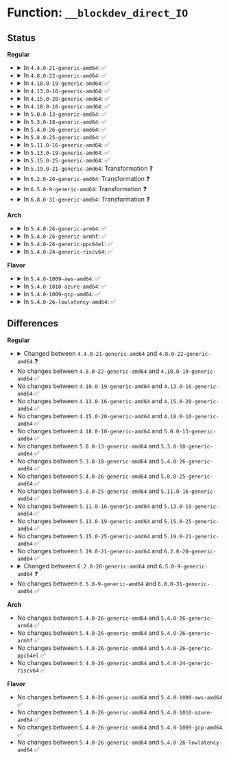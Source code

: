 # Function: <code>__blockdev_direct_IO</code>

## Status
<b>Regular</b>
<ul>
<li>
<details>
<summary>In <code>4.4.0-21-generic-amd64</code>: ✅</summary>

```c
ssize_t __blockdev_direct_IO(struct kiocb * iocb, struct inode * inode, struct block_device * bdev, struct iov_iter * iter, loff_t offset, get_block_t * get_block, dio_iodone_t * end_io, dio_submit_t * submit_io, int flags)
```

```json
{
  "name": "__blockdev_direct_IO",
  "collision_type": "Unique Global",
  "inline_type": "No",
  "funcs": [
    {
      "addr": 18446744071581258928,
      "name": "__blockdev_direct_IO",
      "external": true,
      "loc": "fs/direct-io.c:1323",
      "file": "fs/direct-io.c",
      "inline": "seen, unknown",
      "caller_inline": [],
      "caller_func": [
        "fs/block_dev.c:blkdev_direct_IO",
        "fs/ext4/inode.c:ext4_direct_IO",
        "fs/ext4/indirect.c:ext4_ind_direct_IO",
        "fs/ext4/indirect.c:ext4_ind_direct_IO",
        "fs/fat/inode.c:fat_direct_IO"
      ]
    }
  ],
  "symbols": [
    {
      "addr": 18446744071581258928,
      "name": "__blockdev_direct_IO",
      "section": ".text",
      "bind": "STB_GLOBAL",
      "size": 69
    }
  ]
}
```
</details>
</li>
<li>
<details>
<summary>In <code>4.8.0-22-generic-amd64</code>: ✅</summary>

```c
ssize_t __blockdev_direct_IO(struct kiocb * iocb, struct inode * inode, struct block_device * bdev, struct iov_iter * iter, get_block_t * get_block, dio_iodone_t * end_io, dio_submit_t * submit_io, int flags)
```

```json
{
  "name": "__blockdev_direct_IO",
  "collision_type": "Unique Global",
  "inline_type": "No",
  "funcs": [
    {
      "addr": 18446744071581424560,
      "name": "__blockdev_direct_IO",
      "external": true,
      "loc": "fs/direct-io.c:1338",
      "file": "fs/direct-io.c",
      "inline": "seen, unknown",
      "caller_inline": [],
      "caller_func": [
        "fs/block_dev.c:blkdev_direct_IO",
        "fs/ext4/inode.c:ext4_direct_IO",
        "fs/ext4/inode.c:ext4_direct_IO",
        "fs/fat/inode.c:fat_direct_IO"
      ]
    }
  ],
  "symbols": [
    {
      "addr": 18446744071581424560,
      "name": "__blockdev_direct_IO",
      "section": ".text",
      "bind": "STB_GLOBAL",
      "size": 60
    }
  ]
}
```
</details>
</li>
<li>
<details>
<summary>In <code>4.10.0-19-generic-amd64</code>: ✅</summary>

```c
ssize_t __blockdev_direct_IO(struct kiocb * iocb, struct inode * inode, struct block_device * bdev, struct iov_iter * iter, get_block_t * get_block, dio_iodone_t * end_io, dio_submit_t * submit_io, int flags)
```

```json
{
  "name": "__blockdev_direct_IO",
  "collision_type": "Unique Global",
  "inline_type": "No",
  "funcs": [
    {
      "addr": 18446744071581505760,
      "name": "__blockdev_direct_IO",
      "external": true,
      "loc": "fs/direct-io.c:1328",
      "file": "fs/direct-io.c",
      "inline": "seen, unknown",
      "caller_inline": [],
      "caller_func": [
        "fs/ext4/inode.c:ext4_direct_IO",
        "fs/ext4/inode.c:ext4_direct_IO",
        "fs/fat/inode.c:fat_direct_IO"
      ]
    }
  ],
  "symbols": [
    {
      "addr": 18446744071581505760,
      "name": "__blockdev_direct_IO",
      "section": ".text",
      "bind": "STB_GLOBAL",
      "size": 60
    }
  ]
}
```
</details>
</li>
<li>
<details>
<summary>In <code>4.13.0-16-generic-amd64</code>: ✅</summary>

```c
ssize_t __blockdev_direct_IO(struct kiocb * iocb, struct inode * inode, struct block_device * bdev, struct iov_iter * iter, get_block_t * get_block, dio_iodone_t * end_io, dio_submit_t * submit_io, int flags)
```

```json
{
  "name": "__blockdev_direct_IO",
  "collision_type": "Unique Global",
  "inline_type": "No",
  "funcs": [
    {
      "addr": 18446744071581558256,
      "name": "__blockdev_direct_IO",
      "external": true,
      "loc": "fs/direct-io.c:1333",
      "file": "fs/direct-io.c",
      "inline": "seen, unknown",
      "caller_inline": [],
      "caller_func": [
        "fs/ext4/inode.c:ext4_direct_IO",
        "fs/ext4/inode.c:ext4_direct_IO",
        "fs/ext4/inode.c:ext4_direct_IO",
        "fs/fat/inode.c:fat_direct_IO"
      ]
    }
  ],
  "symbols": [
    {
      "addr": 18446744071581558256,
      "name": "__blockdev_direct_IO",
      "section": ".text",
      "bind": "STB_GLOBAL",
      "size": 48
    }
  ]
}
```
</details>
</li>
<li>
<details>
<summary>In <code>4.15.0-20-generic-amd64</code>: ✅</summary>

```c
ssize_t __blockdev_direct_IO(struct kiocb * iocb, struct inode * inode, struct block_device * bdev, struct iov_iter * iter, get_block_t * get_block, dio_iodone_t * end_io, dio_submit_t * submit_io, int flags)
```

```json
{
  "name": "__blockdev_direct_IO",
  "collision_type": "Unique Global",
  "inline_type": "No",
  "funcs": [
    {
      "addr": 18446744071581702176,
      "name": "__blockdev_direct_IO",
      "external": true,
      "loc": "fs/direct-io.c:1381",
      "file": "fs/direct-io.c",
      "inline": "seen, unknown",
      "caller_inline": [],
      "caller_func": [
        "fs/ext4/inode.c:ext4_direct_IO",
        "fs/ext4/inode.c:ext4_direct_IO",
        "fs/ext4/inode.c:ext4_direct_IO",
        "fs/fat/inode.c:fat_direct_IO"
      ]
    }
  ],
  "symbols": [
    {
      "addr": 18446744071581702176,
      "name": "__blockdev_direct_IO",
      "section": ".text",
      "bind": "STB_GLOBAL",
      "size": 48
    }
  ]
}
```
</details>
</li>
<li>
<details>
<summary>In <code>4.18.0-10-generic-amd64</code>: ✅</summary>

```c
ssize_t __blockdev_direct_IO(struct kiocb * iocb, struct inode * inode, struct block_device * bdev, struct iov_iter * iter, get_block_t * get_block, dio_iodone_t * end_io, dio_submit_t * submit_io, int flags)
```

```json
{
  "name": "__blockdev_direct_IO",
  "collision_type": "Unique Global",
  "inline_type": "No",
  "funcs": [
    {
      "addr": 18446744071581868848,
      "name": "__blockdev_direct_IO",
      "external": true,
      "loc": "fs/direct-io.c:1399",
      "file": "fs/direct-io.c",
      "inline": "seen, unknown",
      "caller_inline": [],
      "caller_func": [
        "fs/ext4/inode.c:ext4_direct_IO",
        "fs/ext4/inode.c:ext4_direct_IO",
        "fs/ext4/inode.c:ext4_direct_IO",
        "fs/fat/inode.c:fat_direct_IO"
      ]
    }
  ],
  "symbols": [
    {
      "addr": 18446744071581868848,
      "name": "__blockdev_direct_IO",
      "section": ".text",
      "bind": "STB_GLOBAL",
      "size": 48
    }
  ]
}
```
</details>
</li>
<li>
<details>
<summary>In <code>5.0.0-13-generic-amd64</code>: ✅</summary>

```c
ssize_t __blockdev_direct_IO(struct kiocb * iocb, struct inode * inode, struct block_device * bdev, struct iov_iter * iter, get_block_t * get_block, dio_iodone_t * end_io, dio_submit_t * submit_io, int flags)
```

```json
{
  "name": "__blockdev_direct_IO",
  "collision_type": "Unique Global",
  "inline_type": "No",
  "funcs": [
    {
      "addr": 18446744071581953904,
      "name": "__blockdev_direct_IO",
      "external": true,
      "loc": "fs/direct-io.c:1402",
      "file": "fs/direct-io.c",
      "inline": "seen, unknown",
      "caller_inline": [],
      "caller_func": [
        "fs/ext4/inode.c:ext4_direct_IO",
        "fs/ext4/inode.c:ext4_direct_IO",
        "fs/ext4/inode.c:ext4_direct_IO",
        "fs/fat/inode.c:fat_direct_IO"
      ]
    }
  ],
  "symbols": [
    {
      "addr": 18446744071581953904,
      "name": "__blockdev_direct_IO",
      "section": ".text",
      "bind": "STB_GLOBAL",
      "size": 48
    }
  ]
}
```
</details>
</li>
<li>
<details>
<summary>In <code>5.3.0-18-generic-amd64</code>: ✅</summary>

```c
ssize_t __blockdev_direct_IO(struct kiocb * iocb, struct inode * inode, struct block_device * bdev, struct iov_iter * iter, get_block_t * get_block, dio_iodone_t * end_io, dio_submit_t * submit_io, int flags)
```

```json
{
  "name": "__blockdev_direct_IO",
  "collision_type": "Unique Global",
  "inline_type": "No",
  "funcs": [
    {
      "addr": 18446744071582086480,
      "name": "__blockdev_direct_IO",
      "external": true,
      "loc": "fs/direct-io.c:1395",
      "file": "fs/direct-io.c",
      "inline": "seen, unknown",
      "caller_inline": [],
      "caller_func": [
        "fs/ext4/inode.c:ext4_direct_IO",
        "fs/ext4/inode.c:ext4_direct_IO_write",
        "fs/ext4/inode.c:ext4_direct_IO_write",
        "fs/fat/inode.c:fat_direct_IO"
      ]
    }
  ],
  "symbols": [
    {
      "addr": 18446744071582086480,
      "name": "__blockdev_direct_IO",
      "section": ".text",
      "bind": "STB_GLOBAL",
      "size": 48
    }
  ]
}
```
</details>
</li>
<li>
<details>
<summary>In <code>5.4.0-26-generic-amd64</code>: ✅</summary>

```c
ssize_t __blockdev_direct_IO(struct kiocb * iocb, struct inode * inode, struct block_device * bdev, struct iov_iter * iter, get_block_t * get_block, dio_iodone_t * end_io, dio_submit_t * submit_io, int flags)
```

```json
{
  "name": "__blockdev_direct_IO",
  "collision_type": "Unique Global",
  "inline_type": "No",
  "funcs": [
    {
      "addr": 18446744071582163920,
      "name": "__blockdev_direct_IO",
      "external": true,
      "loc": "fs/direct-io.c:1394",
      "file": "fs/direct-io.c",
      "inline": "seen, unknown",
      "caller_inline": [],
      "caller_func": [
        "fs/ext4/inode.c:ext4_direct_IO",
        "fs/ext4/inode.c:ext4_direct_IO_write",
        "fs/ext4/inode.c:ext4_direct_IO_write",
        "fs/fat/inode.c:fat_direct_IO"
      ]
    }
  ],
  "symbols": [
    {
      "addr": 18446744071582163920,
      "name": "__blockdev_direct_IO",
      "section": ".text",
      "bind": "STB_GLOBAL",
      "size": 48
    }
  ]
}
```
</details>
</li>
<li>
<details>
<summary>In <code>5.8.0-25-generic-amd64</code>: ✅</summary>

```c
ssize_t __blockdev_direct_IO(struct kiocb * iocb, struct inode * inode, struct block_device * bdev, struct iov_iter * iter, get_block_t * get_block, dio_iodone_t * end_io, dio_submit_t * submit_io, int flags)
```

```json
{
  "name": "__blockdev_direct_IO",
  "collision_type": "Unique Global",
  "inline_type": "No",
  "funcs": [
    {
      "addr": 18446744071582400768,
      "name": "__blockdev_direct_IO",
      "external": true,
      "loc": "fs/direct-io.c:1375",
      "file": "fs/direct-io.c",
      "inline": "seen, unknown",
      "caller_inline": [],
      "caller_func": [
        "fs/fat/inode.c:fat_direct_IO"
      ]
    }
  ],
  "symbols": [
    {
      "addr": 18446744071582400768,
      "name": "__blockdev_direct_IO",
      "section": ".text",
      "bind": "STB_GLOBAL",
      "size": 48
    }
  ]
}
```
</details>
</li>
<li>
<details>
<summary>In <code>5.11.0-16-generic-amd64</code>: ✅</summary>

```c
ssize_t __blockdev_direct_IO(struct kiocb * iocb, struct inode * inode, struct block_device * bdev, struct iov_iter * iter, get_block_t * get_block, dio_iodone_t * end_io, dio_submit_t * submit_io, int flags)
```

```json
{
  "name": "__blockdev_direct_IO",
  "collision_type": "Unique Global",
  "inline_type": "No",
  "funcs": [
    {
      "addr": 18446744071582453760,
      "name": "__blockdev_direct_IO",
      "external": true,
      "loc": "fs/direct-io.c:1347",
      "file": "fs/direct-io.c",
      "inline": "seen, unknown",
      "caller_inline": [],
      "caller_func": [
        "fs/fat/inode.c:fat_direct_IO"
      ]
    }
  ],
  "symbols": [
    {
      "addr": 18446744071582453760,
      "name": "__blockdev_direct_IO",
      "section": ".text",
      "bind": "STB_GLOBAL",
      "size": 45
    }
  ]
}
```
</details>
</li>
<li>
<details>
<summary>In <code>5.13.0-19-generic-amd64</code>: ✅</summary>

```c
ssize_t __blockdev_direct_IO(struct kiocb * iocb, struct inode * inode, struct block_device * bdev, struct iov_iter * iter, get_block_t * get_block, dio_iodone_t * end_io, dio_submit_t * submit_io, int flags)
```

```json
{
  "name": "__blockdev_direct_IO",
  "collision_type": "Unique Global",
  "inline_type": "No",
  "funcs": [
    {
      "addr": 18446744071582480832,
      "name": "__blockdev_direct_IO",
      "external": true,
      "loc": "fs/direct-io.c:1350",
      "file": "fs/direct-io.c",
      "inline": "seen, unknown",
      "caller_inline": [],
      "caller_func": [
        "fs/fat/inode.c:fat_direct_IO"
      ]
    }
  ],
  "symbols": [
    {
      "addr": 18446744071582480832,
      "name": "__blockdev_direct_IO",
      "section": ".text",
      "bind": "STB_GLOBAL",
      "size": 45
    }
  ]
}
```
</details>
</li>
<li>
<details>
<summary>In <code>5.15.0-25-generic-amd64</code>: ✅</summary>

```c
ssize_t __blockdev_direct_IO(struct kiocb * iocb, struct inode * inode, struct block_device * bdev, struct iov_iter * iter, get_block_t * get_block, dio_iodone_t * end_io, dio_submit_t * submit_io, int flags)
```

```json
{
  "name": "__blockdev_direct_IO",
  "collision_type": "Unique Global",
  "inline_type": "No",
  "funcs": [
    {
      "addr": 18446744071582793792,
      "name": "__blockdev_direct_IO",
      "external": true,
      "loc": "fs/direct-io.c:1350",
      "file": "fs/direct-io.c",
      "inline": "seen, unknown",
      "caller_inline": [],
      "caller_func": [
        "fs/fat/inode.c:fat_direct_IO"
      ]
    }
  ],
  "symbols": [
    {
      "addr": 18446744071582793792,
      "name": "__blockdev_direct_IO",
      "section": ".text",
      "bind": "STB_GLOBAL",
      "size": 45
    }
  ]
}
```
</details>
</li>
<li>
<details>
<summary>In <code>5.19.0-21-generic-amd64</code>: Transformation ❓</summary>

```c
ssize_t __blockdev_direct_IO(struct kiocb * iocb, struct inode * inode, struct block_device * bdev, struct iov_iter * iter, get_block_t * get_block, dio_iodone_t * end_io, dio_submit_t * submit_io, int flags)
```

```json
{
  "name": "__blockdev_direct_IO",
  "collision_type": "Unique Global",
  "inline_type": "No",
  "funcs": [
    {
      "addr": 0,
      "name": "__blockdev_direct_IO",
      "external": true,
      "loc": "fs/direct-io.c:1118",
      "file": "fs/direct-io.c",
      "inline": "seen, unknown",
      "caller_inline": [],
      "caller_func": [
        "fs/fat/inode.c:fat_direct_IO"
      ]
    }
  ],
  "symbols": [
    {
      "addr": 18446744071594014673,
      "name": "__blockdev_direct_IO.cold",
      "section": ".text",
      "bind": "STB_LOCAL",
      "size": 568
    },
    {
      "addr": 18446744071583343440,
      "name": "__blockdev_direct_IO",
      "section": ".text",
      "bind": "STB_GLOBAL",
      "size": 2855
    }
  ]
}
```
</details>
</li>
<li>
<details>
<summary>In <code>6.2.0-20-generic-amd64</code>: Transformation ❓</summary>

```c
ssize_t __blockdev_direct_IO(struct kiocb * iocb, struct inode * inode, struct block_device * bdev, struct iov_iter * iter, get_block_t * get_block, dio_iodone_t * end_io, dio_submit_t * submit_io, int flags)
```

```json
{
  "name": "__blockdev_direct_IO",
  "collision_type": "Unique Global",
  "inline_type": "No",
  "funcs": [
    {
      "addr": 0,
      "name": "__blockdev_direct_IO",
      "external": true,
      "loc": "fs/direct-io.c:1122",
      "file": "fs/direct-io.c",
      "inline": "seen, unknown",
      "caller_inline": [],
      "caller_func": [
        "fs/fat/inode.c:fat_direct_IO"
      ]
    }
  ],
  "symbols": [
    {
      "addr": 18446744071596054388,
      "name": "__blockdev_direct_IO.cold",
      "section": ".text",
      "bind": "STB_LOCAL",
      "size": 734
    },
    {
      "addr": 18446744071583926880,
      "name": "__blockdev_direct_IO",
      "section": ".text",
      "bind": "STB_GLOBAL",
      "size": 2879
    }
  ]
}
```
</details>
</li>
<li>
<details>
<summary>In <code>6.5.0-9-generic-amd64</code>: Transformation ❓</summary>

```c
ssize_t __blockdev_direct_IO(struct kiocb * iocb, struct inode * inode, struct block_device * bdev, struct iov_iter * iter, get_block_t * get_block, dio_iodone_t * end_io, int flags)
```

```json
{
  "name": "__blockdev_direct_IO",
  "collision_type": "Unique Global",
  "inline_type": "No",
  "funcs": [
    {
      "addr": 0,
      "name": "__blockdev_direct_IO",
      "external": true,
      "loc": "fs/direct-io.c:1104",
      "file": "fs/direct-io.c",
      "inline": "seen, unknown",
      "caller_inline": [],
      "caller_func": [
        "fs/fat/inode.c:fat_direct_IO"
      ]
    }
  ],
  "symbols": [
    {
      "addr": 18446744071596579228,
      "name": "__blockdev_direct_IO.cold",
      "section": ".text",
      "bind": "STB_LOCAL",
      "size": 818
    },
    {
      "addr": 18446744071584160064,
      "name": "__blockdev_direct_IO",
      "section": ".text",
      "bind": "STB_GLOBAL",
      "size": 2507
    }
  ]
}
```
</details>
</li>
<li>
<details>
<summary>In <code>6.8.0-31-generic-amd64</code>: Transformation ❓</summary>

```c
ssize_t __blockdev_direct_IO(struct kiocb * iocb, struct inode * inode, struct block_device * bdev, struct iov_iter * iter, get_block_t * get_block, dio_iodone_t * end_io, int flags)
```

```json
{
  "name": "__blockdev_direct_IO",
  "collision_type": "Unique Global",
  "inline_type": "No",
  "funcs": [
    {
      "addr": 0,
      "name": "__blockdev_direct_IO",
      "external": true,
      "loc": "fs/direct-io.c:1104",
      "file": "fs/direct-io.c",
      "inline": "seen, unknown",
      "caller_inline": [],
      "caller_func": [
        "fs/fat/inode.c:fat_direct_IO"
      ]
    }
  ],
  "symbols": [
    {
      "addr": 18446744071597483271,
      "name": "__blockdev_direct_IO.cold",
      "section": ".text",
      "bind": "STB_LOCAL",
      "size": 636
    },
    {
      "addr": 18446744071584374240,
      "name": "__blockdev_direct_IO",
      "section": ".text",
      "bind": "STB_GLOBAL",
      "size": 2526
    }
  ]
}
```
</details>
</li>
</ul>
<b>Arch</b>
<ul>
<li>
<details>
<summary>In <code>5.4.0-26-generic-arm64</code>: ✅</summary>

```c
ssize_t __blockdev_direct_IO(struct kiocb * iocb, struct inode * inode, struct block_device * bdev, struct iov_iter * iter, get_block_t * get_block, dio_iodone_t * end_io, dio_submit_t * submit_io, int flags)
```

```json
{
  "name": "__blockdev_direct_IO",
  "collision_type": "Unique Global",
  "inline_type": "No",
  "funcs": [
    {
      "addr": 18446603336493717368,
      "name": "__blockdev_direct_IO",
      "external": true,
      "loc": "fs/direct-io.c:1394",
      "file": "fs/direct-io.c",
      "inline": "seen, unknown",
      "caller_inline": [],
      "caller_func": [
        "fs/ext4/inode.c:ext4_direct_IO",
        "fs/ext4/inode.c:ext4_direct_IO_write",
        "fs/ext4/inode.c:ext4_direct_IO_write",
        "fs/fat/inode.c:fat_direct_IO"
      ]
    }
  ],
  "symbols": [
    {
      "addr": 18446603336493717368,
      "name": "__blockdev_direct_IO",
      "section": ".text",
      "bind": "STB_GLOBAL",
      "size": 152
    }
  ]
}
```
</details>
</li>
<li>
<details>
<summary>In <code>5.4.0-26-generic-armhf</code>: ✅</summary>

```c
ssize_t __blockdev_direct_IO(struct kiocb * iocb, struct inode * inode, struct block_device * bdev, struct iov_iter * iter, get_block_t * get_block, dio_iodone_t * end_io, dio_submit_t * submit_io, int flags)
```

```json
{
  "name": "__blockdev_direct_IO",
  "collision_type": "Unique Global",
  "inline_type": "No",
  "funcs": [
    {
      "addr": 3227244220,
      "name": "__blockdev_direct_IO",
      "external": true,
      "loc": "fs/direct-io.c:1394",
      "file": "fs/direct-io.c",
      "inline": "seen, unknown",
      "caller_inline": [],
      "caller_func": [
        "fs/ext4/inode.c:ext4_direct_IO",
        "fs/ext4/inode.c:ext4_direct_IO_write",
        "fs/ext4/inode.c:ext4_direct_IO_write",
        "fs/fat/inode.c:fat_direct_IO"
      ]
    }
  ],
  "symbols": [
    {
      "addr": 3227244220,
      "name": "__blockdev_direct_IO",
      "section": ".text",
      "bind": "STB_GLOBAL",
      "size": 80
    }
  ]
}
```
</details>
</li>
<li>
<details>
<summary>In <code>5.4.0-26-generic-ppc64el</code>: ✅</summary>

```c
ssize_t __blockdev_direct_IO(struct kiocb * iocb, struct inode * inode, struct block_device * bdev, struct iov_iter * iter, get_block_t * get_block, dio_iodone_t * end_io, dio_submit_t * submit_io, int flags)
```

```json
{
  "name": "__blockdev_direct_IO",
  "collision_type": "Unique Global",
  "inline_type": "No",
  "funcs": [
    {
      "addr": 13835058055287323632,
      "name": "__blockdev_direct_IO",
      "external": true,
      "loc": "fs/direct-io.c:1394",
      "file": "fs/direct-io.c",
      "inline": "seen, unknown",
      "caller_inline": [],
      "caller_func": [
        "fs/ext4/inode.c:ext4_direct_IO",
        "fs/ext4/inode.c:ext4_direct_IO_write",
        "fs/ext4/inode.c:ext4_direct_IO_write",
        "fs/fat/inode.c:fat_direct_IO"
      ]
    }
  ],
  "symbols": [
    {
      "addr": 13835058055287323632,
      "name": "__blockdev_direct_IO",
      "section": ".text",
      "bind": "STB_GLOBAL",
      "size": 68
    }
  ]
}
```
</details>
</li>
<li>
<details>
<summary>In <code>5.4.0-24-generic-riscv64</code>: ✅</summary>

```c
ssize_t __blockdev_direct_IO(struct kiocb * iocb, struct inode * inode, struct block_device * bdev, struct iov_iter * iter, get_block_t * get_block, dio_iodone_t * end_io, dio_submit_t * submit_io, int flags)
```

```json
{
  "name": "__blockdev_direct_IO",
  "collision_type": "Unique Global",
  "inline_type": "No",
  "funcs": [
    {
      "addr": 18446743936273330198,
      "name": "__blockdev_direct_IO",
      "external": true,
      "loc": "fs/direct-io.c:1394",
      "file": "fs/direct-io.c",
      "inline": "seen, unknown",
      "caller_inline": [],
      "caller_func": [
        "fs/ext4/inode.c:ext4_direct_IO",
        "fs/ext4/inode.c:ext4_direct_IO",
        "fs/ext4/inode.c:ext4_direct_IO",
        "fs/fat/inode.c:fat_direct_IO"
      ]
    }
  ],
  "symbols": [
    {
      "addr": 18446743936273330198,
      "name": "__blockdev_direct_IO",
      "section": ".text",
      "bind": "STB_GLOBAL",
      "size": 98
    }
  ]
}
```
</details>
</li>
</ul>
<b>Flavor</b>
<ul>
<li>
<details>
<summary>In <code>5.4.0-1009-aws-amd64</code>: ✅</summary>

```c
ssize_t __blockdev_direct_IO(struct kiocb * iocb, struct inode * inode, struct block_device * bdev, struct iov_iter * iter, get_block_t * get_block, dio_iodone_t * end_io, dio_submit_t * submit_io, int flags)
```

```json
{
  "name": "__blockdev_direct_IO",
  "collision_type": "Unique Global",
  "inline_type": "No",
  "funcs": [
    {
      "addr": 18446744071582132656,
      "name": "__blockdev_direct_IO",
      "external": true,
      "loc": "fs/direct-io.c:1394",
      "file": "fs/direct-io.c",
      "inline": "seen, unknown",
      "caller_inline": [],
      "caller_func": [
        "fs/ext4/inode.c:ext4_direct_IO",
        "fs/ext4/inode.c:ext4_direct_IO_write",
        "fs/ext4/inode.c:ext4_direct_IO_write",
        "fs/fat/inode.c:fat_direct_IO"
      ]
    }
  ],
  "symbols": [
    {
      "addr": 18446744071582132656,
      "name": "__blockdev_direct_IO",
      "section": ".text",
      "bind": "STB_GLOBAL",
      "size": 48
    }
  ]
}
```
</details>
</li>
<li>
<details>
<summary>In <code>5.4.0-1010-azure-amd64</code>: ✅</summary>

```c
ssize_t __blockdev_direct_IO(struct kiocb * iocb, struct inode * inode, struct block_device * bdev, struct iov_iter * iter, get_block_t * get_block, dio_iodone_t * end_io, dio_submit_t * submit_io, int flags)
```

```json
{
  "name": "__blockdev_direct_IO",
  "collision_type": "Unique Global",
  "inline_type": "No",
  "funcs": [
    {
      "addr": 18446744071582070096,
      "name": "__blockdev_direct_IO",
      "external": true,
      "loc": "fs/direct-io.c:1394",
      "file": "fs/direct-io.c",
      "inline": "seen, unknown",
      "caller_inline": [],
      "caller_func": [
        "fs/ext4/inode.c:ext4_direct_IO",
        "fs/ext4/inode.c:ext4_direct_IO_write",
        "fs/ext4/inode.c:ext4_direct_IO_write",
        "fs/fat/inode.c:fat_direct_IO"
      ]
    }
  ],
  "symbols": [
    {
      "addr": 18446744071582070096,
      "name": "__blockdev_direct_IO",
      "section": ".text",
      "bind": "STB_GLOBAL",
      "size": 48
    }
  ]
}
```
</details>
</li>
<li>
<details>
<summary>In <code>5.4.0-1009-gcp-amd64</code>: ✅</summary>

```c
ssize_t __blockdev_direct_IO(struct kiocb * iocb, struct inode * inode, struct block_device * bdev, struct iov_iter * iter, get_block_t * get_block, dio_iodone_t * end_io, dio_submit_t * submit_io, int flags)
```

```json
{
  "name": "__blockdev_direct_IO",
  "collision_type": "Unique Global",
  "inline_type": "No",
  "funcs": [
    {
      "addr": 18446744071582123136,
      "name": "__blockdev_direct_IO",
      "external": true,
      "loc": "fs/direct-io.c:1394",
      "file": "fs/direct-io.c",
      "inline": "seen, unknown",
      "caller_inline": [],
      "caller_func": [
        "fs/ext4/inode.c:ext4_direct_IO",
        "fs/ext4/inode.c:ext4_direct_IO_write",
        "fs/ext4/inode.c:ext4_direct_IO_write",
        "fs/fat/inode.c:fat_direct_IO"
      ]
    }
  ],
  "symbols": [
    {
      "addr": 18446744071582123136,
      "name": "__blockdev_direct_IO",
      "section": ".text",
      "bind": "STB_GLOBAL",
      "size": 48
    }
  ]
}
```
</details>
</li>
<li>
<details>
<summary>In <code>5.4.0-26-lowlatency-amd64</code>: ✅</summary>

```c
ssize_t __blockdev_direct_IO(struct kiocb * iocb, struct inode * inode, struct block_device * bdev, struct iov_iter * iter, get_block_t * get_block, dio_iodone_t * end_io, dio_submit_t * submit_io, int flags)
```

```json
{
  "name": "__blockdev_direct_IO",
  "collision_type": "Unique Global",
  "inline_type": "No",
  "funcs": [
    {
      "addr": 18446744071582196128,
      "name": "__blockdev_direct_IO",
      "external": true,
      "loc": "fs/direct-io.c:1394",
      "file": "fs/direct-io.c",
      "inline": "seen, unknown",
      "caller_inline": [],
      "caller_func": [
        "fs/ext4/inode.c:ext4_direct_IO",
        "fs/ext4/inode.c:ext4_direct_IO_write",
        "fs/ext4/inode.c:ext4_direct_IO_write",
        "fs/fat/inode.c:fat_direct_IO"
      ]
    }
  ],
  "symbols": [
    {
      "addr": 18446744071582196128,
      "name": "__blockdev_direct_IO",
      "section": ".text",
      "bind": "STB_GLOBAL",
      "size": 48
    }
  ]
}
```
</details>
</li>
</ul>

## Differences
<b>Regular</b>
<ul>
<li>
<details>
<summary>Changed between <code>4.4.0-21-generic-amd64</code> and <code>4.8.0-22-generic-amd64</code> ❓</summary>
<ul>
<li>
<b>Param removed. </b>
<code>loff_t offset</code>
</li>
<li>
<b>Param reordered. </b>
<code>iocb, inode, bdev, iter, offset, get_block, end_io, submit_io, flags</code> ➡️ <code>iocb, inode, bdev, iter, get_block, end_io, submit_io, flags</code>
</li>
</ul>
</details>
</li>
<li>
No changes between <code>4.8.0-22-generic-amd64</code> and <code>4.10.0-19-generic-amd64</code> ✅
</li>
<li>
No changes between <code>4.10.0-19-generic-amd64</code> and <code>4.13.0-16-generic-amd64</code> ✅
</li>
<li>
No changes between <code>4.13.0-16-generic-amd64</code> and <code>4.15.0-20-generic-amd64</code> ✅
</li>
<li>
No changes between <code>4.15.0-20-generic-amd64</code> and <code>4.18.0-10-generic-amd64</code> ✅
</li>
<li>
No changes between <code>4.18.0-10-generic-amd64</code> and <code>5.0.0-13-generic-amd64</code> ✅
</li>
<li>
No changes between <code>5.0.0-13-generic-amd64</code> and <code>5.3.0-18-generic-amd64</code> ✅
</li>
<li>
No changes between <code>5.3.0-18-generic-amd64</code> and <code>5.4.0-26-generic-amd64</code> ✅
</li>
<li>
No changes between <code>5.4.0-26-generic-amd64</code> and <code>5.8.0-25-generic-amd64</code> ✅
</li>
<li>
No changes between <code>5.8.0-25-generic-amd64</code> and <code>5.11.0-16-generic-amd64</code> ✅
</li>
<li>
No changes between <code>5.11.0-16-generic-amd64</code> and <code>5.13.0-19-generic-amd64</code> ✅
</li>
<li>
No changes between <code>5.13.0-19-generic-amd64</code> and <code>5.15.0-25-generic-amd64</code> ✅
</li>
<li>
No changes between <code>5.15.0-25-generic-amd64</code> and <code>5.19.0-21-generic-amd64</code> ✅
</li>
<li>
No changes between <code>5.19.0-21-generic-amd64</code> and <code>6.2.0-20-generic-amd64</code> ✅
</li>
<li>
<details>
<summary>Changed between <code>6.2.0-20-generic-amd64</code> and <code>6.5.0-9-generic-amd64</code> ❓</summary>
<ul>
<li>
<b>Param removed. </b>
<code>dio_submit_t * submit_io</code>
</li>
<li>
<b>Param reordered. </b>
<code>iocb, inode, bdev, iter, get_block, end_io, submit_io, flags</code> ➡️ <code>iocb, inode, bdev, iter, get_block, end_io, flags</code>
</li>
</ul>
</details>
</li>
<li>
No changes between <code>6.5.0-9-generic-amd64</code> and <code>6.8.0-31-generic-amd64</code> ✅
</li>
</ul>
<b>Arch</b>
<ul>
<li>
No changes between <code>5.4.0-26-generic-amd64</code> and <code>5.4.0-26-generic-arm64</code> ✅
</li>
<li>
No changes between <code>5.4.0-26-generic-amd64</code> and <code>5.4.0-26-generic-armhf</code> ✅
</li>
<li>
No changes between <code>5.4.0-26-generic-amd64</code> and <code>5.4.0-26-generic-ppc64el</code> ✅
</li>
<li>
No changes between <code>5.4.0-26-generic-amd64</code> and <code>5.4.0-24-generic-riscv64</code> ✅
</li>
</ul>
<b>Flavor</b>
<ul>
<li>
No changes between <code>5.4.0-26-generic-amd64</code> and <code>5.4.0-1009-aws-amd64</code> ✅
</li>
<li>
No changes between <code>5.4.0-26-generic-amd64</code> and <code>5.4.0-1010-azure-amd64</code> ✅
</li>
<li>
No changes between <code>5.4.0-26-generic-amd64</code> and <code>5.4.0-1009-gcp-amd64</code> ✅
</li>
<li>
No changes between <code>5.4.0-26-generic-amd64</code> and <code>5.4.0-26-lowlatency-amd64</code> ✅
</li>
</ul>
